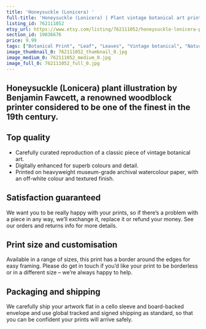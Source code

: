 ```yaml
---
title: 'Honeysuckle (Lonicera) '
full-title: 'Honeysuckle (Lonicera) | Plant vintage botanical art print'
listing_id: 762111052
etsy_url: https://www.etsy.com/listing/762111052/honeysuckle-lonicera-plant-vintage?utm_source=site&utm_medium=api&utm_campaign=api
section_id: 19036676
price: 9.99
tags: ["Botanical Print", "Leaf", "Leaves", "Vintage botanical", "Nature", "Botanical", "Garden", "Leaf print", "Kitchen print", "Vintage wall art", "Gift print", "Gardening", "Honeysuckle"]
image_thumbnail_0: 762111052_thumbnail_0.jpg
image_medium_0: 762111052_medium_0.jpg
image_full_0: 762111052_full_0.jpg
---
```

Honeysuckle (Lonicera) plant illustration by Benjamin Fawcett, a renowned woodblock printer considered to be one of the finest in the 19th century.
---

## Top quality

* Carefully curated reproduction of a classic piece of vintage botanical art.
* Digitally enhanced for superb colours and detail.
* Printed on heavyweight museum-grade archival watercolour paper, with an off-white colour and textured finish.

## Satisfaction guaranteed

We want you to be really happy with your prints, so if there’s a problem with a piece in any way, we’ll exchange it, replace it or refund your money. See our orders and returns info for more details. 

## Print size and customisation

Available in a range of sizes, this print has a border around the edges for easy framing. Please do get in touch if you’d like your print to be borderless or in a different size – we’re always happy to help.

## Packaging and shipping

We carefully ship your artwork flat in a cello sleeve and board-backed envelope and use global tracked and signed shipping as standard, so that you can be confident your prints will arrive safely.
